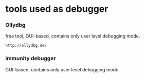 # tools used as debugger

### Ollydbg
free tool, GUI-based, contains only user level debugging mode.

    http://ollydbg.de/
    
### immunity debugger
GUI-based, contains only user level debugging mode.
